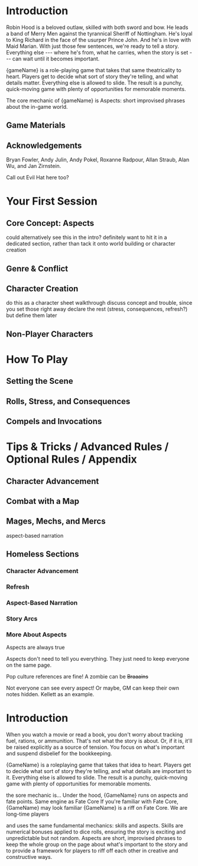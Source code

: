 ---
---

# Introduction

Robin Hood is a beloved outlaw, skilled with both sword and bow.
He leads a band of Merry Men against the tyrannical Sheriff of Nottingham.
He's loyal to King Richard in the face of the usurper Prince John.
And he's in love with Maid Marian.
With just those few sentences, we're ready to tell a story.
Everything else --- where he's from, what he carries, when the story is set --- can wait until it becomes important.

{gameName} is a role-playing game that takes that same theatricality to heart.
Players get to decide what sort of story they're telling, and what details matter.
Everything else is allowed to slide.
The result is a punchy, quick-moving game with plenty of opportunities for memorable moments.

The core mechanic of {gameName} is Aspects: short improvised phrases about the in-game world.

## Game Materials

## Acknowledgements


Bryan Fowler,
Andy Julin,
Andy Pokel,
Roxanne Radpour,
Allan Straub,
Alan Wu,
and
Jan Zirnstein.

Call out Evil Hat here too?

# Your First Session

## Core Concept: Aspects

could alternatively see this in the intro?
definitely want to hit it in a dedicated section, rather than tack it onto world building or character creation

## Genre & Conflict

## Character Creation

do this as a character sheet walkthrough
discuss concept and trouble, since you set those right away
declare the rest (stress, consequences, refresh?) but define them later

## Non-Player Characters

# How To Play

## Setting the Scene

## Rolls, Stress, and Consequences

## Compels and Invocations

# Tips & Tricks / Advanced Rules / Optional Rules / Appendix

## Character Advancement

## Combat with a Map

## Mages, Mechs, and Mercs

aspect-based narration
















## Homeless Sections

### Character Advancement

### Refresh

### Aspect-Based Narration

### Story Arcs

### More About Aspects

Aspects are always true

Aspects don't need to tell you everything. They just need to keep everyone on the same page.

Pop culture references are fine! A zombie can be ~~Braaains~~

Not everyone can see every aspect! Or maybe, GM can keep their own notes hidden. Kellett as an example.




# Introduction

When you watch a movie or read a book, you don't worry about tracking fuel, rations, or ammunition.
That's not what the story is about.
Or, if it is, it'll be raised explicitly as a source of tension.
You focus on what's important and suspend disbelief for the bookkeeping.

{GameName} is a roleplaying game that takes that idea to heart.
Players get to decide what sort of story they're telling, and what details are important to it.
Everything else is allowed to slide.
The result is a punchy, quick-moving game with plenty of opportunities for memorable moments.

the sore mechanic is...
Under the hood, {GameName} runs on aspects and fate points. Same engine as Fate Core
If you're familiar with Fate Core, {GameName} may look familiar
{GameName} is a riff on Fate Core. We are long-time players




 and uses the same fundamental mechanics: skills and aspects. Skills
are numerical bonuses applied to dice rolls, ensuring the story is exciting
and unpredictable but not random. Aspects are short, improvised phrases to
keep the whole group on the page about what's important to the story and to
provide a framework for players to riff off each other in creative and
constructive ways.

[fate_core]: https://www.evilhat.com/home/fate-core/
[fae]: https://www.evilhat.com/home/fae/
